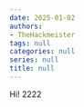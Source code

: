 ```yaml
---
date: 2025-01-02
authors:
- TheHackmeister
tags: null
categories: null
series: null
title: null
---
```


Hi! 2222

